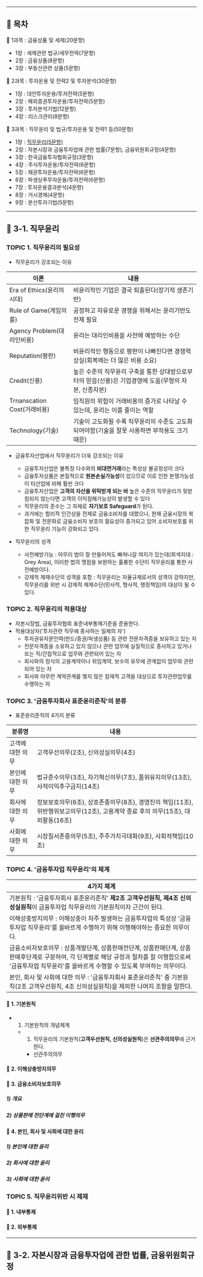 ***
##  💎 목차
🔶 1과목 : 금융상품 및 세제(20문항)
  - 1장 : 세제관련 법규/세무전략(7문항)
  - 2장 : 금융상품(8문항)
  - 3장 : 부동산관련 상품(5문항)

🔶 2과목 : 투자운용 및 전략2 및 투자분석(30문항)
  - 1장 : 대안투자운용/투자전략(5문항)
  - 2장 : 해외증권투자운용/투자전략(5문항)
  - 3장 : 투자분석기법(12문항)
  - 4장 : 리스크관리(8문항)

🔶 3과목 : 직무윤리 및 법규/투자운용 및 전략1 등(50문항)
  - 1장 : [직무윤리(5문항)](#-3-1-직무윤리)
  - 2장 : 자본시장과 금융투자업에 관한 법률(7문항), 금융위원회규정(4문항)
  - 3장 : 한국금융투자협회규정(3문항)
  - 4장 : 주식투자운용/투자전략(6문항)
  - 5장 : 채권투자운용/투자전략(6문항)
  - 6장 : 파생상푸무자운용/투자전략(6문항)
  - 7장 : 투자운용결과분석(4문항)
  - 8장 : 거시경제(4문항)
  - 9장 : 분산투자기법(5문항)
***
## 🔶 3-1. 직무윤리
### TOPIC 1. 직무윤리의 필요성
- 직무윤리가 강조되는 이유

| 이론 | 내용 |
| --------------------------------- | ------------------------------------------------------ |
| Era of Ethics(윤리의 시대) | 비윤리적인 기업은 결국 퇴출된다(장기적 생존기반) |
| Rule of Game(게임의 룰) | 공정하고 자유로운 경쟁을 위해서는 윤리기반도 전제 필요 |
| Agency Problem(대리인비용) | 윤리는 대리인비용을 사전에 예방하는 수단 |
| Reputation(평판) | 비윤리적인 행동으로 평판이 나빠진다면 경쟁력 상실(회복에는 더 많은 비용 소요) |
| Credit(신용) | 높은 수준의 직무윤리 구축을 통한 상대방으로부터의 믿음(신용)은 기업경영에 도움(무형의 자본, 신종자본) |
| Trnanscation Cost(거래비용) | 임직원의 위험이 거래비용의 증가로 나타날 수 있는데, 윤리는 이를 줄이는 역할 |
| Technology(기술) | 기술이 고도화될 수록 직무윤리의 수준도 고도화되어야함(기술을 잘못 사용하면 부작용도 크기 때문) |

- 금융투자산업에서 직무윤리가 더욱 강조되는 이유
  - 금융투자산업은 불특정 다수와의 **비대면거래**라는 특성상 불공정성이 크다
  - 금융투자상품은 본질적으로 **원본손실가능성**이 있으므로 이로 인한 분쟁가능성이 타산업에 비해 훨씬 크다
  - 금융투자산업은 **고객의 자산을 위탁받게 되는 바** 높은 수준의 직무윤리가 뒷받침되지 않는다면 고객의 이익침해가능성이 발생할 수 있다
  - 직무윤리의 준수는 그 자체로 **자기보호 Safeguard**가 된다.
  - 과거에는 합리적 인간상을 전제로 금융소비자를 대했으나, 현재 금융시장의 복잡화 및 전문화로 금융소비자 보호의 필요성이 증가되고 있어 소비자보호를 위한 직무윤리 기능이 강화되고 있다.
 
- 직무윤리의 성격
  - 사전예방기능 : 아무리 법이 잘 만들어져도 빠져나갈 여지가 있는데(회색지대 : Grey Area), 이러한 법의 맹점을 보완하는 훌륭한 수단이 직무윤리를 통한 사전예방이다.
  - 강제적 제재수단의 성격을 포함 : 직무윤리는 자율규제로서의 성격이 강하지만, 직무윤리를 위반 시 강제적 제제수단(민사적, 형사적, 행정책임)의 대상이 될 수 있다.
    
### TOPIC 2. 직무윤리의 적용대상
- 자본시장법, 금융투자협회 표준내부통제기준을 준용한다.
- 적용대상자('투자관련 직무에 종사하는 일체의 자')
  - 투자권유자문인력(펀드/증권/파생상품) 등 관련 전문자격증을 보유하고 있는 자
  - 전문자격증을 소유하고 있지 않으나 관련 업무에 실질적으로 종사하고 있거나 또는 직/간접적으로 업무와 관련되어 있는 자
  - 회사와의 정식의 고용계약이나 위임계약, 보수의 유무에 관계없이 업무와 관련되어 있는 자
  - 회사와 아무런 계약관계를 맺지 않은 잠재적 고객을 대상으로 투자관련업무를 수행하는 자

### TOPIC 3. '금융투자회사 표준윤리준칙'의 분류
- 표준윤리준칙의 4가지 분류

| 분류명 | 내용 |
| --------------------------------- | ------------------------------------------------------ |
| 고객에 대한 의무 | 고객우선의무(2조), 신의성실의무(4조) |
| 본인에 대한 의무 | 법규준수의무(3조), 자기혁신의무(7조), 품위유지의무(13조), 사적이익추구금지(14조) |
| 회사에 대한 의무 | 정보보호의무(6조), 상호존중의무(8조), 경영진의 책임(11조), 위반행위보고의무(12조), 고용계약 종료 후의 의무(15조), 대외활동(16조) |
| 사회에 대한 의무 | 시장질서존중의무(5조), 주주가치극대화(9조), 사회적책임(10조) |

### TOPIC 4. '금융투자업 직무윤리'의 체계

| 4가지 체계 |
| ------------------------------------------------------------------------------------------------------------------------------------------------------------------------------------------- |
| 기본원칙 : '금융투자회사 표준윤리준칙' **제2조 고객우선원칙, 제4조 신의성실원칙**이 금융투자업 직무윤리의 기본원칙이자 근간이 된다. |
| 이해상충방지의무 : 이해상충이 자주 발생하는 금융투자업의 특성상 '금융투자업 직무윤리'를 올바르게 수행하기 위해 이행해야하는 중요한 의무이다. |
| 금융소비자보호의무 : 상품개발단계, 상품판매전단계, 상품판매단계, 상품판매후단계로 구분하여, 각 단계별로 해당 규정과 절차를 잘 이행함으로써 '금융투자업 직무윤리'를 올바르게 수행할 수 있도록 부여하는 의무이다. |
| 본인, 회사 및 사회에 대한 의무 : '금융투자회사 표준윤리준칙' 중 기본원칙(2조 고객우선원칙, 4조 신의성실원칙)을 제외한 나머지 조항을 말한다. |

#### 🔹 1. 기본원칙
- 1. 기본원칙의 개념체계
  - 1) 직무윤리의 기본원칙(**고객우선원칙, 신의성실원칙**)은 **선관주의의무**에 근거한다.
    - 선관주의의무 

#### 🔹 2. 이해상충방지의무
#### 🔹 3. 금융소비자보호의무
##### 1) 개요
##### 2) 상품판매 전단계에 걸친 이행의무
#### 🔹 4. 본인, 회사 및 사회에 대한 윤리
##### 1) 본인에 대한 윤리
##### 2) 회사에 대한 윤리
##### 3) 사회에 대한 윤리

### TOPIC 5. 직무윤리위반 시 제재
#### 🔹 1. 내부통제
#### 🔹 2. 외부통제
***
## 🔶 3-2. 자본시장과 금융투자업에 관한 법률, 금융위원회규정
